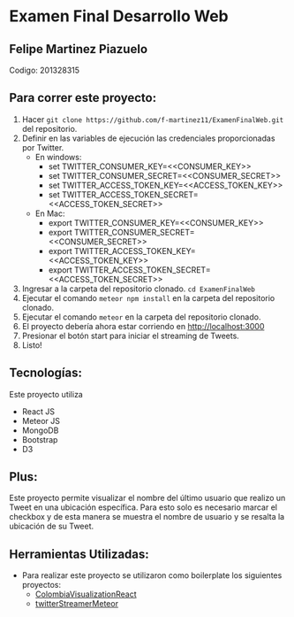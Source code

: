 
# Examen Final Desarrollo Web

## Felipe Martinez Piazuelo
Codigo: 201328315


## Para correr este proyecto:
1. Hacer ```git clone https://github.com/f-martinez11/ExamenFinalWeb.git``` del repositorio.
2. Definir en las variables de ejecución las credenciales proporcionadas por Twitter.
    * En windows:
      * set TWITTER_CONSUMER_KEY=<<CONSUMER_KEY>>
      * set TWITTER_CONSUMER_SECRET=<<CONSUMER_SECRET>>
      * set TWITTER_ACCESS_TOKEN_KEY=<<ACCESS_TOKEN_KEY>>
      * set TWITTER_ACCESS_TOKEN_SECRET=<<ACCESS_TOKEN_SECRET>>
    * En Mac:
      * export TWITTER_CONSUMER_KEY=<<CONSUMER_KEY>>
      * export TWITTER_CONSUMER_SECRET=<<CONSUMER_SECRET>>
      * export TWITTER_ACCESS_TOKEN_KEY=<<ACCESS_TOKEN_KEY>>
      * export TWITTER_ACCESS_TOKEN_SECRET=<<ACCESS_TOKEN_SECRET>>
3. Ingresar a la carpeta del repositorio clonado. ```cd ExamenFinalWeb```
4. Ejecutar el comando ```meteor npm install``` en la carpeta del repositorio clonado.
5. Ejecutar el comando ```meteor``` en la carpeta del repositorio clonado.
6. El proyecto debería ahora estar corriendo en [http://localhost:3000](http://localhost:3000)
7. Presionar el botón start para iniciar el streaming de Tweets.
8. Listo!

## Tecnologías:
Este proyecto utiliza
* React JS
* Meteor JS
* MongoDB
* Bootstrap
* D3


## Plus:
Este proyecto permite visualizar el nombre del último usuario que realizo un Tweet en una ubicación específica. Para esto solo es necesario marcar el checkbox y de esta manera se muestra el nombre de usuario y se resalta la ubicación de su Tweet.

## Herramientas Utilizadas:
* Para realizar este proyecto se utilizaron como boilerplate los siguientes proyectos:
   * [ColombiaVisualizationReact](https://github.com/john-guerra/ColombiaVisualizationReact)
   * [twitterStreamerMeteor](https://github.com/john-guerra/twitterStreamerMeteor)
